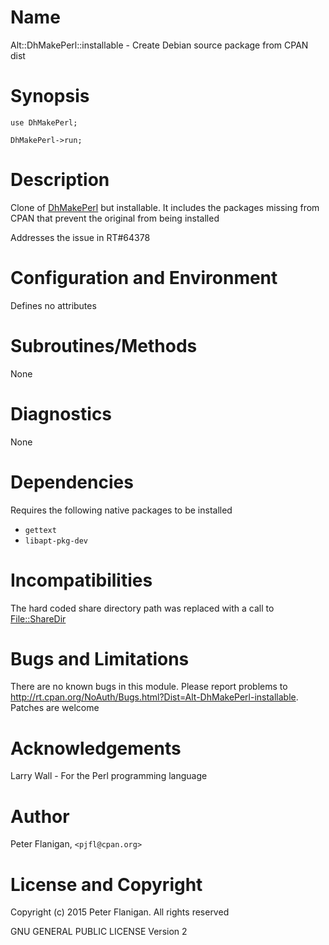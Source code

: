 # Name

Alt::DhMakePerl::installable - Create Debian source package from CPAN dist

# Synopsis

    use DhMakePerl;

    DhMakePerl->run;

# Description

Clone of [DhMakePerl](https://metacpan.org/pod/DhMakePerl) but installable. It includes the packages missing from
CPAN that prevent the original from being installed

Addresses the issue in RT#64378

# Configuration and Environment

Defines no attributes

# Subroutines/Methods

None

# Diagnostics

None

# Dependencies

Requires the following native packages to be installed

- `gettext`
- `libapt-pkg-dev`

# Incompatibilities

The hard coded share directory path was replaced with a call to
[File::ShareDir](https://metacpan.org/pod/File::ShareDir)

# Bugs and Limitations

There are no known bugs in this module. Please report problems to
http://rt.cpan.org/NoAuth/Bugs.html?Dist=Alt-DhMakePerl-installable.
Patches are welcome

# Acknowledgements

Larry Wall - For the Perl programming language

# Author

Peter Flanigan, `<pjfl@cpan.org>`

# License and Copyright

Copyright (c) 2015 Peter Flanigan. All rights reserved

GNU GENERAL PUBLIC LICENSE Version 2
